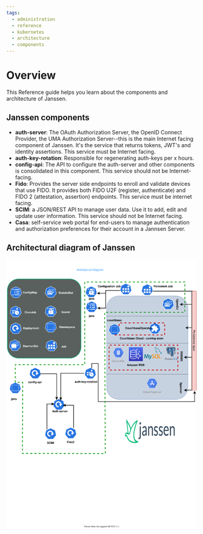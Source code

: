 ```yaml
---
tags:
  - administration
  - reference
  - kubernetes
  - architecture
  - components
---
```


# Overview

This Reference guide helps you learn about the components and architecture of Janssen.

## Janssen components

- **auth-server**: The OAuth Authorization Server, the OpenID Connect Provider, the UMA Authorization Server--this is the main Internet facing component of Janssen. It's the service that returns tokens, JWT's and identity assertions. This service must be Internet facing.
- **auth-key-rotation**: Responsible for regenerating auth-keys per x hours.
- **config-api**: The API to configure the auth-server and other components is consolidated in this component. This service should not be Internet-facing.
- **Fido**: Provides the server side endpoints to enroll and validate devices that use FIDO. It provides both FIDO U2F (register, authenticate) and FIDO 2 (attestation, assertion) endpoints. This service must be internet facing.
- **SCIM**: a JSON/REST API to manage user data. Use it to add, edit and update user information. This service should not be Internet facing.
- **Casa**: self-service web portal for end-users to manage authentication and authorization preferences for their account in a Jannsen Server.

## Architectural diagram of Janssen

![svg](../../../assets/jans-arch-diagram.svg)
